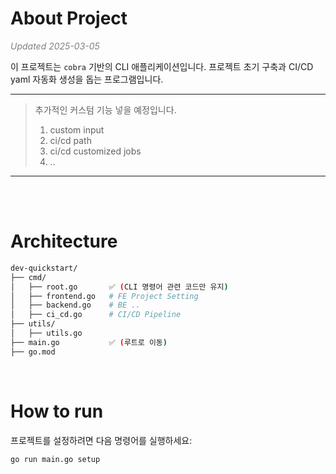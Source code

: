 # About Project

<i style="color: gray;">Updated 2025-03-05</i>

이 프로젝트는 `cobra` 기반의 CLI 애플리케이션입니다.
프로젝트 초기 구축과 CI/CD yaml 자동화 생성을 돕는 프로그램입니다.

---

> 추가적인 커스텀 기능 넣을 예정입니다.
>
> 1. custom input
> 2. ci/cd path
> 3. ci/cd customized jobs
> 4. ..

---

<br>
<br>

# Architecture

```bash
dev-quickstart/
├── cmd/
│   ├── root.go       ✅ (CLI 명령어 관련 코드만 유지)
│   ├── frontend.go   # FE Project Setting
│   ├── backend.go    # BE ..
│   ├── ci_cd.go      # CI/CD Pipeline
├── utils/
│   ├── utils.go
├── main.go           ✅ (루트로 이동)
├── go.mod

```

<br>

# How to run

프로젝트를 설정하려면 다음 명령어를 실행하세요:

```bash
go run main.go setup
```
